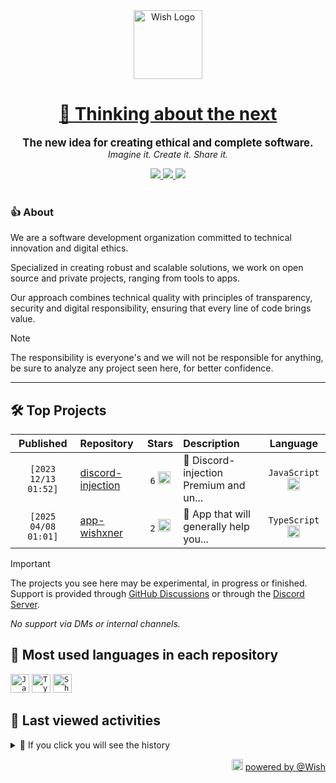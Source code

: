<div align="center">
  <picture>
    <source srcset="https://cxn.vercel.app/imgs/logo/wish/wish-light.png" media="(prefers-color-scheme: dark)"/>
    <img src="https://cxn.vercel.app/imgs/logo/wish/wish-dark.png" alt="Wish Logo" height="110" loading="lazy" />
  </picture>

  <h1>
    <a href="https://github.com/wishware">
      💉 Thinking about the next
    </a>
  </h1>
</div>

<p align="center">
  <strong style="font-size: 1.2em;">The new idea for creating ethical and complete software.</strong><br/>
  <em>Imagine it. Create it. Share it.</em>
</p>

<div align="center">
  <a aria-label="Discord" href="https://discord.gg/A6Vu7gYE">
    <img src="https://img.shields.io/discord/903684797560397915?color=%23e3aef0&logo=discord&style=flat-square&logoColor=fff&label=Chat">
  </a>
  <a aria-label="Followers" href="https://github.com/orgs/wishware">
    <img src="https://img.shields.io/github/followers/wishware?color=%23e3aef0&logo=github&style=flat-square&logoColor=fff&label=Follow">
  </a>
  <a aria-label="Github Community" href="https://github.com/orgs/wishware/discussions">
    <img src="https://img.shields.io/badge/Community-Discussions-%23e3aef0?logo=github&style=flat-square&logoColor=fff">
  </a>
</div>
<br/>

### 👍 About

We are a software development organization committed to technical innovation and digital ethics.

Specialized in creating robust and scalable solutions, we work on open source and private projects, ranging from tools to apps. 

Our approach combines technical quality with principles of transparency, security and digital responsibility, ensuring that every line of code brings value.

> [!NOTE]  
> 
> The responsibility is everyone's and we will not be responsible for anything, be sure to analyze any project seen here, for better confidence. 

---

## 🛠 Top Projects

<!--repository:start-->
|            Published            | Repository                                                         |                                                                        Stars                                                                        | Description                            |                                                           Language                                                           |
| :-----------------------------: | :----------------------------------------------------------------- | :-------------------------------------------------------------------------------------------------------------------------------------------------: | :------------------------------------- | :--------------------------------------------------------------------------------------------------------------------------: |
| <code>[2023 12/13 01:52]</code> | [discord-injection](https://github.com/wishware/discord-injection) | <code>6</code> <img src="https://github.com/user-attachments/assets/320cf792-938e-491f-b54c-62b7c653ce31" alt="Star icon" height="20" width="20" /> | 💉 Discord-injection Premium and un... | <code>JavaScript</code> <img src="https://skillicons.dev/icons?i=javascript" alt="JavaScript icon" height="20" width="20" /> |
| <code>[2025 04/08 01:01]</code> | [app-wishxner](https://github.com/wishware/app-wishxner)           | <code>2</code> <img src="https://github.com/user-attachments/assets/320cf792-938e-491f-b54c-62b7c653ce31" alt="Star icon" height="20" width="20" /> | 📡 App that will generally help you... | <code>TypeScript</code> <img src="https://skillicons.dev/icons?i=typescript" alt="TypeScript icon" height="20" width="20" /> |
<!-- Last update: 2025-05-16T21:41:34.746Z -->
<!--repository:end-->

> [!IMPORTANT]  
>
> The projects you see here may be experimental, in progress or finished. 
> Support is provided through [GitHub Discussions](https://github.com/orgs/wishware/discussions/categories/general) or through the [Discord Server](https://discord.gg/A6Vu7gYE).
>
> *No support via DMs or internal channels.*  

## 📌 Most used languages in each repository

<!--languages:start-->
<code><img src="https://skillicons.dev/icons?i=javascript" alt="JavaScript icon" height="30" width="30" /></code>
<code><img src="https://skillicons.dev/icons?i=typescript" alt="TypeScript icon" height="30" width="30" /></code>
<code><img src="https://github.com/user-attachments/assets/76a9fd72-22ac-46f0-a3bd-d2a7dc1119f9" alt="Shell icon unknown" height="30" width="30" /></code>
<!-- Last update: 2025-05-16T21:41:35.284Z -->
<!--languages:end-->

## 📌 Last viewed activities

<!--activity:start-->
<details><summary>🎯 If you click you will see the history</summary>

`[2025 05/16 02:20]` ⭐ Starred repository [megadose/holehe](https://github.com/megadose/holehe)<br/>
`[2025 05/15 23:18]` 📝 Made `2` commits in [billoneta/kitsune](https://github.com/billoneta/kitsune)<br/>
`[2025 05/15 23:18]` 🎉 Merged PR [`#7`](https://github.com/billoneta/kitsune/pull/7 'chore(deps): update dependency @billoneta/gitmoji to v1.0.4') in [billoneta/kitsune](https://github.com/billoneta/kitsune)<br/>
`[2025 05/15 23:05]` 📝 Made `4` commits in [billoneta/kitsune](https://github.com/billoneta/kitsune)<br/>
`[2025 05/15 23:01]` 🎉 Merged PR [`#5`](https://github.com/billoneta/kitsune/pull/5 'chore(deps): lock file maintenance') in [billoneta/kitsune](https://github.com/billoneta/kitsune)<br/>
`[2025 05/15 23:01]` 📝 Made `2` commits in [billoneta/kitsune](https://github.com/billoneta/kitsune)<br/>
`[2025 05/15 23:01]` 🎉 Merged PR [`#4`](https://github.com/billoneta/kitsune/pull/4 'chore(deps): lock file maintenance') in [billoneta/kitsune](https://github.com/billoneta/kitsune)<br/>
`[2025 05/15 22:53]` 📝 Made `3` commits in [billoneta/kitsune](https://github.com/billoneta/kitsune)<br/>
`[2025 05/15 22:53]` 🎉 Merged PR [`#3`](https://github.com/billoneta/kitsune/pull/3 'chore(deps): lock file maintenance monorepo packages') in [billoneta/kitsune](https://github.com/billoneta/kitsune)<br/>
`[2025 05/15 22:52]` 📝 Made `7` commits in [billoneta/kitsune](https://github.com/billoneta/kitsune)<br/>
`[2025 05/15 22:52]` 🎉 Merged PR [`#2`](https://github.com/billoneta/kitsune/pull/2 'chore(deps): lock file maintenance') in [billoneta/kitsune](https://github.com/billoneta/kitsune)<br/>
`[2025 05/15 22:48]` 📝 Made `2` commits in [billoneta/kitsune](https://github.com/billoneta/kitsune)<br/>
`[2025 05/15 22:48]` 🎉 Merged PR [`#1`](https://github.com/billoneta/kitsune/pull/1 'chore(deps): update dependency @billoneta/gitmoji to v1.0.2') in [billoneta/kitsune](https://github.com/billoneta/kitsune)<br/>
`[2025 05/15 22:33]` 📝 Made `14` commits in [billoneta/kitsune](https://github.com/billoneta/kitsune)<br/>
`[2025 05/15 01:54]` 📝 Made `17` commits in [k4itrun/kitsune](https://github.com/k4itrun/kitsune)

</details>
<!-- Last update: 2025-05-16T21:41:35.054Z -->
<!--activity:end-->

<p align="right">
  <picture>
    <source srcset="https://cxn.vercel.app/imgs/logo/wish/wish-light.png" media="(prefers-color-scheme: dark)"/>
    <img src="https://cxn.vercel.app/imgs/logo/wish/wish-dark.png" alt="Wish Logo" width="18" loading="lazy"/>
  </picture>
  <a href="https://github.com/wishware">powered by @Wish</a>
</p>
